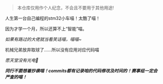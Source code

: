 >本仓库仅用作个人纪念，不会且不要用于其他用途!

 人生第一台自己编程的stm32小车喵！太酷了喵！
 
 因为才学一个月，所以还算不上“智能”喵。
 
 *如果有路过的大佬就当看笑话喵，喵喵~*

 机械兄弟放弃取球了......所以没有应用对应代码喵

 *愿天堂没有光电🥺*

 ***同行不要想着抄袭喵！commits都有记录咱的代码修改及时间的！赛事组一定会严查的喵！***
